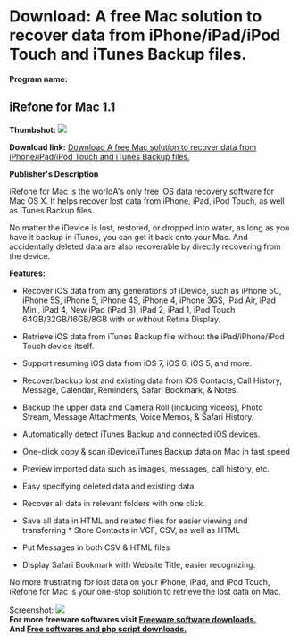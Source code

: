 # Download: A free Mac solution to recover data from iPhone/iPad/iPod Touch and iTunes Backup files.

**Program name:**

## iRefone for Mac 1.1

  
**Thumbshot:** ![](http://www.freewarefiles.com/screenshot/irefone_mac_md.jpg)   
  
**Download link:** [Download A free Mac solution to recover data from iPhone/iPad/iPod Touch and iTunes Backup files.](http://freesoftwares.boysofts.com/IRefone-for-Mac_program_95544.html)  
  


**Publisher's Description**  
  


iRefone for Mac is the worldA's only free iOS data recovery software for Mac OS X. It helps recover lost data from iPhone, iPad, iPod Touch, as well as iTunes Backup files.   
  
No matter the iDevice is lost, restored, or dropped into water, as long as you have it backup in iTunes, you can get it back onto your Mac. And accidentally deleted data are also recoverable by directly recovering from the device. 

**Features:**

  * Recover iOS data from any generations of iDevice, such as iPhone 5C, iPhone 5S, iPhone 5, iPhone 4S, iPhone 4, iPhone 3GS, iPad Air, iPad Mini, iPad 4, New iPad (iPad 3), iPad 2, iPad 1, iPod Touch 64GB/32GB/16GB/8GB with or without Retina Display.   

  * Retrieve iOS data from iTunes Backup file without the iPad/iPhone/iPod Touch device itself.   

  * Support resuming iOS data from iOS 7, iOS 6, iOS 5, and more.   

  * Recover/backup lost and existing data from iOS Contacts, Call History, Message, Calendar, Reminders, Safari Bookmark, & Notes.   

  * Backup the upper data and Camera Roll (including videos), Photo Stream, Message Attachments, Voice Memos, & Safari History.   

  * Automatically detect iTunes Backup and connected iOS devices.   

  * One-click copy & scan iDevice/iTunes Backup data on Mac in fast speed   

  * Preview imported data such as images, messages, call history, etc.   

  * Easy specifying deleted data and existing data.   

  * Recover all data in relevant folders with one click.   

  * Save all data in HTML and related files for easier viewing and transferring * Store Contacts in VCF, CSV, as well as HTML   

  * Put Messages in both CSV & HTML files   

  * Display Safari Bookmark with Website Title, easier recognizing.   

No more frustrating for lost data on your iPhone, iPad, and iPod Touch, iRefone for Mac is your one-stop solution to retrieve the lost data on Mac. 

  
  
Screenshot: ![](http://www.freewarefiles.com/screenshot/irefone_mac.jpg)   
**For more freeware softwares visit [Freeware software downloads.](http://freesoftwares.boysofts.com/)**   
**And [Free softwares and php script downloads.](http://www.boysofts.com/)**
